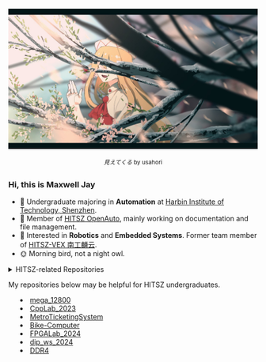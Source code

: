 <!--
![Ayu_s](images/72027100_p0.png)

<p align="center"> <sup>
    <i>Ayu_s</i> by そゐち / sowiti
</sup> </p>
-->

![見えてくる](images/80288827_p0.jpg)

<p align="center"> <sup>
    <i>見えてくる</i> by usahori
</sup> </p>

### Hi, this is Maxwell Jay

- 🌱 Undergraduate majoring in **Automation** at [Harbin Institute of Technology, Shenzhen](https://www.hitsz.edu.cn/).
- 👯 Member of [HITSZ OpenAuto](https://github.com/HITSZ-OpenAuto), mainly working on documentation and file management.
- 🔭 Interested in **Robotics** and **Embedded Systems**. Former team member of [HITSZ-VEX 南工麟云](https://space.bilibili.com/3493271458285683).
- 🌞 Morning bird, not a night owl.

<details>

<summary> HITSZ-related Repositories

My repositories below may be helpful for HITSZ undergraduates.

- [mega_12800](https://github.com/MaxwellJay256/mega_12800)
- [CppLab_2023](https://github.com/MaxwellJay256/CppLab_2023)
- [MetroTicketingSystem](https://github.com/MaxwellJay256/MetroTicketingSystem)
- [Bike-Computer](https://github.com/MaxwellJay256/Bike-Computer)
- [FPGALab_2024](https://github.com/MaxwellJay256/FPGALab_2024)
- [dip_ws_2024](https://github.com/MaxwellJay256/dip_ws_2024)
- [DDR4](https://github.com/MaxwellJay256/DDR4)

</details>

<!--
**MaxwellJay256/MaxwellJay256** is a ✨ _special_ ✨ repository because its `README.md` (this file) appears on your GitHub profile.

Here are some ideas to get you started:

- 🔭 I’m currently working on ...
- 🌱 I’m currently learning ...
- 👯 I’m looking to collaborate on ...
- 🤔 I’m looking for help with ...
- 💬 Ask me about ...
- 📫 How to reach me: ...
- 😄 Pronouns: ...
- ⚡ Fun fact: ...
-->
